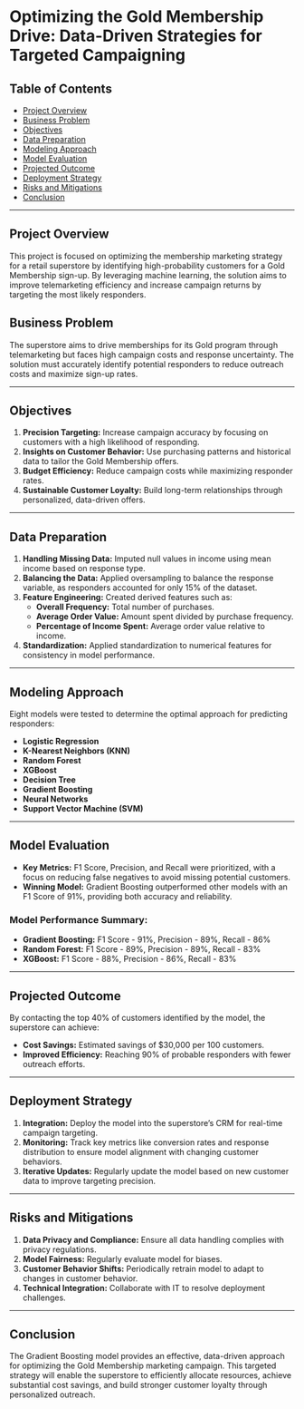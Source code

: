 # Optimizing the Gold Membership Drive: Data-Driven Strategies for Targeted Campaigning

## Table of Contents
- [Project Overview](#project-overview)
- [Business Problem](#business-problem)
- [Objectives](#objectives)
- [Data Preparation](#data-preparation)
- [Modeling Approach](#modeling-approach)
- [Model Evaluation](#model-evaluation)
- [Projected Outcome](#projected-outcome)
- [Deployment Strategy](#deployment-strategy)
- [Risks and Mitigations](#risks-and-mitigations)
- [Conclusion](#conclusion)

---

## Project Overview
This project is focused on optimizing the membership marketing strategy for a retail superstore by identifying high-probability customers for a Gold Membership sign-up. By leveraging machine learning, the solution aims to improve telemarketing efficiency and increase campaign returns by targeting the most likely responders.

## Business Problem
The superstore aims to drive memberships for its Gold program through telemarketing but faces high campaign costs and response uncertainty. The solution must accurately identify potential responders to reduce outreach costs and maximize sign-up rates.

---

## Objectives
1. **Precision Targeting:** Increase campaign accuracy by focusing on customers with a high likelihood of responding.
2. **Insights on Customer Behavior:** Use purchasing patterns and historical data to tailor the Gold Membership offers.
3. **Budget Efficiency:** Reduce campaign costs while maximizing responder rates.
4. **Sustainable Customer Loyalty:** Build long-term relationships through personalized, data-driven offers.

---

## Data Preparation
1. **Handling Missing Data:** Imputed null values in income using mean income based on response type.
2. **Balancing the Data:** Applied oversampling to balance the response variable, as responders accounted for only 15% of the dataset.
3. **Feature Engineering:** Created derived features such as:
   - **Overall Frequency:** Total number of purchases.
   - **Average Order Value:** Amount spent divided by purchase frequency.
   - **Percentage of Income Spent:** Average order value relative to income.
4. **Standardization:** Applied standardization to numerical features for consistency in model performance.

---

## Modeling Approach
Eight models were tested to determine the optimal approach for predicting responders:
- **Logistic Regression**
- **K-Nearest Neighbors (KNN)**
- **Random Forest**
- **XGBoost**
- **Decision Tree**
- **Gradient Boosting**
- **Neural Networks**
- **Support Vector Machine (SVM)**

---

## Model Evaluation
- **Key Metrics:** F1 Score, Precision, and Recall were prioritized, with a focus on reducing false negatives to avoid missing potential customers.
- **Winning Model:** Gradient Boosting outperformed other models with an F1 Score of 91%, providing both accuracy and reliability.

### Model Performance Summary:
- **Gradient Boosting:** F1 Score - 91%, Precision - 89%, Recall - 86%
- **Random Forest:** F1 Score - 89%, Precision - 89%, Recall - 83%
- **XGBoost:** F1 Score - 88%, Precision - 86%, Recall - 83%

---

## Projected Outcome
By contacting the top 40% of customers identified by the model, the superstore can achieve:
- **Cost Savings:** Estimated savings of $30,000 per 100 customers.
- **Improved Efficiency:** Reaching 90% of probable responders with fewer outreach efforts.

---

## Deployment Strategy
1. **Integration:** Deploy the model into the superstore’s CRM for real-time campaign targeting.
2. **Monitoring:** Track key metrics like conversion rates and response distribution to ensure model alignment with changing customer behaviors.
3. **Iterative Updates:** Regularly update the model based on new customer data to improve targeting precision.

---

## Risks and Mitigations
1. **Data Privacy and Compliance:** Ensure all data handling complies with privacy regulations.
2. **Model Fairness:** Regularly evaluate model for biases.
3. **Customer Behavior Shifts:** Periodically retrain model to adapt to changes in customer behavior.
4. **Technical Integration:** Collaborate with IT to resolve deployment challenges.

---

## Conclusion
The Gradient Boosting model provides an effective, data-driven approach for optimizing the Gold Membership marketing campaign. This targeted strategy will enable the superstore to efficiently allocate resources, achieve substantial cost savings, and build stronger customer loyalty through personalized outreach.
